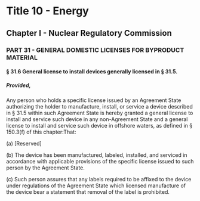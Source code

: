 
# Title 10 - Energy
## Chapter I - Nuclear Regulatory Commission
### PART 31 - GENERAL DOMESTIC LICENSES FOR BYPRODUCT MATERIAL
#### § 31.6 General license to install devices generally licensed in § 31.5.
##### Provided,

Any person who holds a specific license issued by an Agreement State authorizing the holder to manufacture, install, or service a device described in § 31.5 within such Agreement State is hereby granted a general license to install and service such device in any non-Agreement State and a general license to install and service such device in offshore waters, as defined in § 150.3(f) of this chapter:That:

(a) [Reserved]

(b) The device has been manufactured, labeled, installed, and serviced in accordance with applicable provisions of the specific license issued to such person by the Agreement State.

(c) Such person assures that any labels required to be affixed to the device under regulations of the Agreement State which licensed manufacture of the device bear a statement that removal of the label is prohibited.

